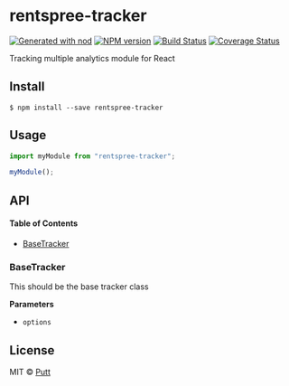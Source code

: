 # rentspree-tracker

[![Generated with nod](https://img.shields.io/badge/generator-nod-2196F3.svg?style=flat-square)](https://github.com/diegohaz/nod)
[![NPM version](https://img.shields.io/npm/v/rentspree-tracker.svg?style=flat-square)](https://npmjs.org/package/rentspree-tracker)
[![Build Status](https://img.shields.io/travis/rentspree/tracker/master.svg?style=flat-square)](https://travis-ci.org/rentspree/tracker) [![Coverage Status](https://img.shields.io/codecov/c/github/rentspree/tracker/master.svg?style=flat-square)](https://codecov.io/gh/rentspree/tracker/branch/master)

Tracking multiple analytics module for React

## Install

    $ npm install --save rentspree-tracker

## Usage

```js
import myModule from "rentspree-tracker";

myModule();
```

## API

<!-- Generated by documentation.js. Update this documentation by updating the source code. -->

#### Table of Contents

-   [BaseTracker](#basetracker)

### BaseTracker

This should be the base tracker class

**Parameters**

-   `options`  

## License

MIT © [Putt](https://github.com/rentspree)
